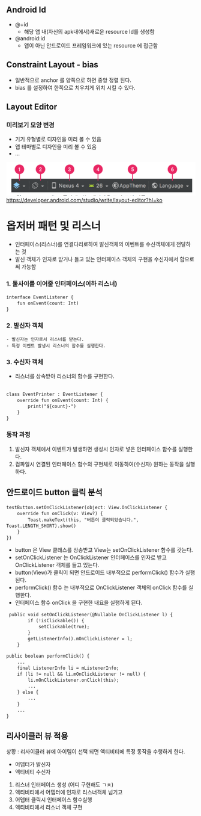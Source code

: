 ## Android Id

- @+id
    - 해당 앱 내(자신의 apk내에서)새로운 resource Id를 생성함
- @android:id
    - 앱이 아닌 안드로이드 프레임워크에 있는 resource 에 접근함

## Constraint Layout - bias

- 일반적으로 anchor 를 양쪽으로 하면 중앙 정렬 된다.
- bias 를 설정하여 한쪽으로 치우치게 위치 시킬 수 있다.

## Layout Editor

### 미리보기 모양 변경

- 기기 유형별로 디자인을 미리 볼 수 있음
- 앱 테마별로 디자인을 미리 볼 수 있음
- ...

![img.png](img.png)
https://developer.android.com/studio/write/layout-editor?hl=ko

# 옵저버 패턴 및 리스너

- 인터페이스(리스너)를 연결다리로하여 발신객체의 이벤트를 수신객체에게 전달하는 것
- 발신 객체가 인자로 받거나 들고 있는 인터페이스 객체의 구현을 수신자에서 함으로 써 가능함

### 1. 둘사이를 이어줄 인터페이스(이하 리스너)

```
interface EventListener {
    fun onEvent(count: Int)
}
```

### 2. 발신자 객체

    - 발신자는 인자로서 리스너를 받는다.
    - 특정 이벤트 발생시 리스너의 함수를 실행한다.

### 3. 수신자 객체

- 리스너를 상속받아 리스너의 함수를 구현한다.

```

class EventPrinter : EventListener {
    override fun onEvent(count: Int) {
        print("${count}-")
    }
}
```

### 동작 과정

1. 발신자 객체에서 이벤트가 발생하면 생성시 인자로 넣은 인터페이스 함수를 실행한다.
2. 컴파일시 연결된 인터페이스 함수의 구현체로 이동하여(수신자) 원하는 동작을 실행하다.

## 안드로이드 button 클릭 분석

```
testButton.setOnClickListener(object: View.OnClickListener {
    override fun onClick(v: View?) {
        Toast.makeText(this, "버튼이 클릭되었습니다.", Toast.LENGTH_SHORT).show()
    }
})
```
- button 은 View 클래스를 상송받고 View는 setOnClickListener 함수를 갖는다.
- setOnClickListener 는 OnClickListener 인터페이스를 인자로 받고 OnClickListener 객체를 들고 있는다.
- button(View)가 클릭이 되면 안드로이드 내부적으로 performClick() 함수가 실행된다.  
- performClick() 함수 는 내부적으로 OnClickListener 객체의 onClick 함수를 실행한다.
- 인터페이스 함수 onClick 을 구현한 내요을 실행하게 된다.



```
 public void setOnClickListener(@Nullable OnClickListener l) {
        if (!isClickable()) {
            setClickable(true);
        }
        getListenerInfo().mOnClickListener = l;
    }
```

```
public boolean performClick() {
    ...
    final ListenerInfo li = mListenerInfo;
    if (li != null && li.mOnClickListener != null) {
        li.mOnClickListener.onClick(this);
        ...
    } else {
        ...
    }
    ...
}
```

## 리사이클러 뷰 적용

상황 : 리사이클러 뷰에 아이템이 선택 되면 액티비티에 특정 동작을 수행하게 한다.

- 어뎁터가 발신자
- 엑티비티 수신자

1. 리스너 인터페이스 생성 (어디 구현해도 ㄱㅊ) 
2. 엑티비티에서 어뎁터에 인자로 리스너객체 넘기고
3. 어뎁터 클릭시 인터페이스 함수실행
4. 엑티비티에서 리스너 객체 구현